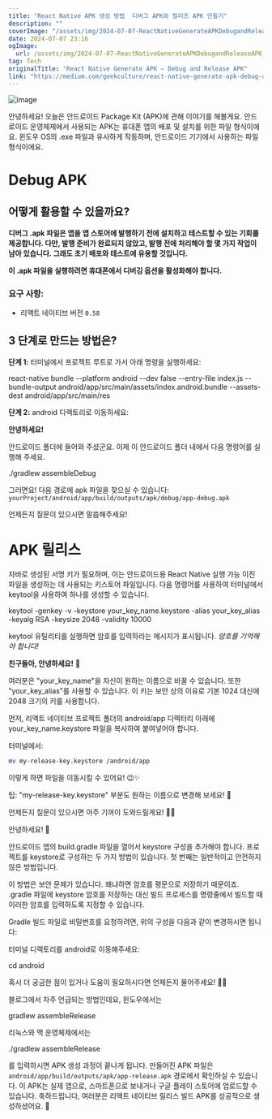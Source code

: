 ```yaml
---
title: "React Native APK 생성 방법  디버그 APK와 릴리즈 APK 만들기"
description: ""
coverImage: "/assets/img/2024-07-07-ReactNativeGenerateAPKDebugandReleaseAPK_0.png"
date: 2024-07-07 23:16
ogImage: 
  url: /assets/img/2024-07-07-ReactNativeGenerateAPKDebugandReleaseAPK_0.png
tag: Tech
originalTitle: "React Native Generate APK — Debug and Release APK"
link: "https://medium.com/geekculture/react-native-generate-apk-debug-and-release-apk-4e9981a2ea51"
---
```



![image](/assets/img/2024-07-07-ReactNativeGenerateAPKDebugandReleaseAPK_0.png)

안녕하세요! 오늘은 안드로이드 Package Kit (APK)에 관해 이야기를 해볼게요. 안드로이드 운영체제에서 사용되는 APK는 휴대폰 앱의 배포 및 설치를 위한 파일 형식이에요. 윈도우 OS의 .exe 파일과 유사하게 작동하며, 안드로이드 기기에서 사용하는 파일 형식이에요.

# Debug APK

## 어떻게 활용할 수 있을까요?

<div class="content-ad"></div>

**디버그 .apk 파일은 앱을 앱 스토어에 발행하기 전에 설치하고 테스트할 수 있는 기회를 제공합니다. 다만, 발행 준비가 완료되지 않았고, 발행 전에 처리해야 할 몇 가지 작업이 남아 있습니다. 그래도 초기 배포와 테스트에 유용할 것입니다.**

**이 .apk 파일을 실행하려면 휴대폰에서 디버깅 옵션을 활성화해야 합니다.**

### 요구 사항:

- 리액트 네이티브 버전 `0.58`

<div class="content-ad"></div>

## 3 단계로 만드는 방법은?

**단계 1:** 터미널에서 프로젝트 루트로 가서 아래 명령을 실행하세요:


react-native bundle --platform android --dev false --entry-file index.js --bundle-output android/app/src/main/assets/index.android.bundle --assets-dest android/app/src/main/res


**단계 2:** android 디렉토리로 이동하세요:

<div class="content-ad"></div>

**안녕하세요!**

안드로이드 폴더에 들어와 주셨군요. 이제 이 안드로이드 폴더 내에서 다음 명령어를 실행해 주세요. 


./gradlew assembleDebug


그러면요! 다음 경로에 apk 파일을 찾으실 수 있습니다: `yourProject/android/app/build/outputs/apk/debug/app-debug.apk` 

언제든지 질문이 있으시면 말씀해주세요!

<div class="content-ad"></div>

# APK 릴리스

자바로 생성된 서명 키가 필요하며, 이는 안드로이드용 React Native 실행 가능 이진 파일을 생성하는 데 사용되는 키스토어 파일입니다. 다음 명령어를 사용하여 터미널에서 keytool을 사용하여 하나를 생성할 수 있습니다.


keytool -genkey -v -keystore your_key_name.keystore -alias your_key_alias -keyalg RSA -keysize 2048 -validity 10000


keytool 유틸리티를 실행하면 암호를 입력하라는 메시지가 표시됩니다. *암호를 기억해야 합니다!*

<div class="content-ad"></div>

**친구들아, 안녕하세요!** 🌟

여러분은 "your_key_name"을 자신이 원하는 이름으로 바꿀 수 있습니다. 또한 "your_key_alias"를 사용할 수 있습니다. 이 키는 보안 상의 이유로 기본 1024 대신에 2048 크기의 키를 사용합니다.

먼저, 리액트 네이티브 프로젝트 폴더의 android/app 디렉터리 아래에 your_key_name.keystore 파일을 복사하여 붙여넣어야 합니다. 

터미널에서:

```bash
mv my-release-key.keystore /android/app
```

이렇게 하면 파일을 이동시킬 수 있어요! 😉✨

팁: "my-release-key.keystore" 부분도 원하는 이름으로 변경해 보세요! 🌈

언제든지 질문이 있으시면 아주 기꺼이 도와드릴게요! 🌼🔮

<div class="content-ad"></div>

안녕하세요! 🌟

안드로이드 앱의 build.gradle 파일을 열어서 keystore 구성을 추가해야 합니다. 프로젝트를 keystore로 구성하는 두 가지 방법이 있습니다. 첫 번째는 일반적이고 안전하지 않은 방법입니다.

이 방법은 보안 문제가 있습니다. 왜냐하면 암호를 평문으로 저장하기 때문이죠. .gradle 파일에 keystore 암호를 저장하는 대신 빌드 프로세스를 명령줄에서 빌드할 때 이러한 암호를 입력하도록 지정할 수 있습니다.

Gradle 빌드 파일로 비밀번호를 요청하려면, 위의 구성을 다음과 같이 변경하시면 됩니다:

터미널 디렉토리를 android로 이동해주세요:

cd android


혹시 더 궁금한 점이 있거나 도움이 필요하시다면 언제든지 물어주세요! 🌙✨

<div class="content-ad"></div>

블로그에서 자주 언급되는 방법인데요, 윈도우에서는 


gradlew assembleRelease


리눅스와 맥 운영체제에서는


./gradlew assembleRelease


를 입력하시면 APK 생성 과정이 끝나게 됩니다. 만들어진 APK 파일은 `android/app/build/outputs/apk/app-release.apk` 경로에서 확인하실 수 있습니다. 이 APK는 실제 앱으로, 스마트폰으로 보내거나 구글 플레이 스토어에 업로드할 수 있습니다. 축하드립니다, 여러분은 리액트 네이티브 릴리스 빌드 APK를 성공적으로 생성하셨어요. 🌟